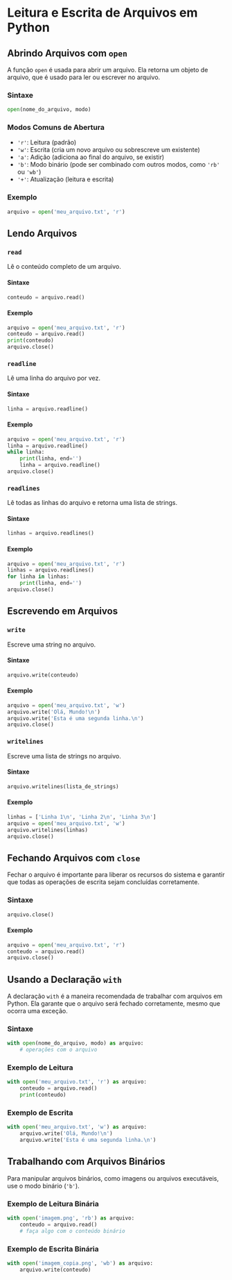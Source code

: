 # Leitura e Escrita de Arquivos em Python

## Abrindo Arquivos com `open`

A função `open` é usada para abrir um arquivo. Ela retorna um objeto de arquivo, que é usado para ler ou escrever no arquivo.

### Sintaxe

```python
open(nome_do_arquivo, modo)
```

### Modos Comuns de Abertura

- `'r'`: Leitura (padrão)
- `'w'`: Escrita (cria um novo arquivo ou sobrescreve um existente)
- `'a'`: Adição (adiciona ao final do arquivo, se existir)
- `'b'`: Modo binário (pode ser combinado com outros modos, como `'rb'` ou `'wb'`)
- `'+'`: Atualização (leitura e escrita)

### Exemplo

```python
arquivo = open('meu_arquivo.txt', 'r')
```

## Lendo Arquivos

### `read`

Lê o conteúdo completo de um arquivo.

#### Sintaxe

```python
conteudo = arquivo.read()
```

#### Exemplo

```python
arquivo = open('meu_arquivo.txt', 'r')
conteudo = arquivo.read()
print(conteudo)
arquivo.close()
```

### `readline`

Lê uma linha do arquivo por vez.

#### Sintaxe

```python
linha = arquivo.readline()
```

#### Exemplo

```python
arquivo = open('meu_arquivo.txt', 'r')
linha = arquivo.readline()
while linha:
    print(linha, end='')
    linha = arquivo.readline()
arquivo.close()
```

### `readlines`

Lê todas as linhas do arquivo e retorna uma lista de strings.

#### Sintaxe

```python
linhas = arquivo.readlines()
```

#### Exemplo

```python
arquivo = open('meu_arquivo.txt', 'r')
linhas = arquivo.readlines()
for linha in linhas:
    print(linha, end='')
arquivo.close()
```

## Escrevendo em Arquivos

### `write`

Escreve uma string no arquivo.

#### Sintaxe

```python
arquivo.write(conteudo)
```

#### Exemplo

```python
arquivo = open('meu_arquivo.txt', 'w')
arquivo.write('Olá, Mundo!\n')
arquivo.write('Esta é uma segunda linha.\n')
arquivo.close()
```

### `writelines`

Escreve uma lista de strings no arquivo.

#### Sintaxe

```python
arquivo.writelines(lista_de_strings)
```

#### Exemplo

```python
linhas = ['Linha 1\n', 'Linha 2\n', 'Linha 3\n']
arquivo = open('meu_arquivo.txt', 'w')
arquivo.writelines(linhas)
arquivo.close()
```

## Fechando Arquivos com `close`

Fechar o arquivo é importante para liberar os recursos do sistema e garantir que todas as operações de escrita sejam concluídas corretamente.

### Sintaxe

```python
arquivo.close()
```

#### Exemplo

```python
arquivo = open('meu_arquivo.txt', 'r')
conteudo = arquivo.read()
arquivo.close()
```

## Usando a Declaração `with`

A declaração `with` é a maneira recomendada de trabalhar com arquivos em Python. Ela garante que o arquivo será fechado corretamente, mesmo que ocorra uma exceção.

### Sintaxe

```python
with open(nome_do_arquivo, modo) as arquivo:
    # operações com o arquivo
```

### Exemplo de Leitura

```python
with open('meu_arquivo.txt', 'r') as arquivo:
    conteudo = arquivo.read()
    print(conteudo)
```

### Exemplo de Escrita

```python
with open('meu_arquivo.txt', 'w') as arquivo:
    arquivo.write('Olá, Mundo!\n')
    arquivo.write('Esta é uma segunda linha.\n')
```

## Trabalhando com Arquivos Binários

Para manipular arquivos binários, como imagens ou arquivos executáveis, use o modo binário (`'b'`).

### Exemplo de Leitura Binária

```python
with open('imagem.png', 'rb') as arquivo:
    conteudo = arquivo.read()
    # faça algo com o conteúdo binário
```

### Exemplo de Escrita Binária

```python
with open('imagem_copia.png', 'wb') as arquivo:
    arquivo.write(conteudo)
```